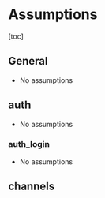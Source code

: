 # Assumptions
[toc]

## General
* No assumptions

## auth
* No assumptions

### auth_login
* No assumptions

## channels
